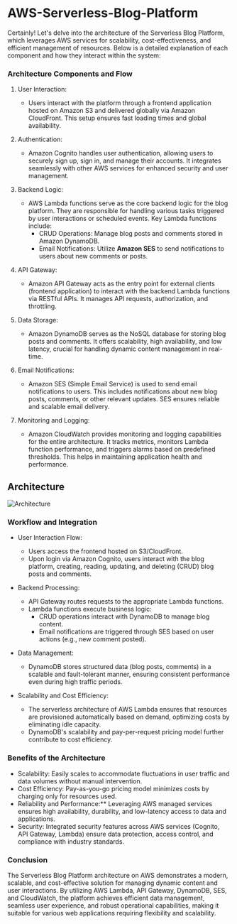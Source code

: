 # AWS-Serverless-Blog-Platform

Certainly! Let's delve into the architecture of the Serverless Blog Platform, which leverages AWS services for scalability, cost-effectiveness, and efficient management of resources. Below is a detailed explanation of each component and how they interact within the system:

### Architecture Components and Flow

1. User Interaction:
   - Users interact with the platform through a frontend application hosted on Amazon S3 and delivered globally via Amazon CloudFront. This setup ensures fast loading times and global availability.

2. Authentication:
   - Amazon Cognito handles user authentication, allowing users to securely sign up, sign in, and manage their accounts. It integrates seamlessly with other AWS services for enhanced security and user management.

3. Backend Logic:
   - AWS Lambda functions serve as the core backend logic for the blog platform. They are responsible for handling various tasks triggered by user interactions or scheduled events. Key Lambda functions include:
     - CRUD Operations: Manage blog posts and comments stored in Amazon DynamoDB.
     - Email Notifications: Utilize **Amazon SES** to send notifications to users about new comments or posts.

4. API Gateway:
   - Amazon API Gateway acts as the entry point for external clients (frontend application) to interact with the backend Lambda functions via RESTful APIs. It manages API requests, authorization, and throttling.

5. Data Storage:
   - Amazon DynamoDB serves as the NoSQL database for storing blog posts and comments. It offers scalability, high availability, and low latency, crucial for handling dynamic content management in real-time.

6. Email Notifications:
   - Amazon SES (Simple Email Service) is used to send email notifications to users. This includes notifications about new blog posts, comments, or other relevant updates. SES ensures reliable and scalable email delivery.

7. Monitoring and Logging:
   - Amazon CloudWatch provides monitoring and logging capabilities for the entire architecture. It tracks metrics, monitors Lambda function performance, and triggers alarms based on predefined thresholds. This helps in maintaining application health and performance.
## Architecture

![Architecture](https://github.com/Tanishab17/AWS-Serverless-Blog-Platform/assets/100562690/33281d5a-1761-4efc-b0e5-fa17d72e3169)

### Workflow and Integration

- User Interaction Flow:
  - Users access the frontend hosted on S3/CloudFront.
  - Upon login via Amazon Cognito, users interact with the blog platform, creating, reading, updating, and deleting (CRUD) blog posts and comments.
  
- Backend Processing:
  - API Gateway routes requests to the appropriate Lambda functions.
  - Lambda functions execute business logic:
    - CRUD operations interact with DynamoDB to manage blog content.
    - Email notifications are triggered through SES based on user actions (e.g., new comment posted).

- Data Management:
  - DynamoDB stores structured data (blog posts, comments) in a scalable and fault-tolerant manner, ensuring consistent performance even during high traffic periods.

- Scalability and Cost Efficiency:
  - The serverless architecture of AWS Lambda ensures that resources are provisioned automatically based on demand, optimizing costs by eliminating idle capacity.
  - DynamoDB's scalability and pay-per-request pricing model further contribute to cost efficiency.

### Benefits of the Architecture

- Scalability: Easily scales to accommodate fluctuations in user traffic and data volumes without manual intervention.
- Cost Efficiency: Pay-as-you-go pricing model minimizes costs by charging only for resources used.
- Reliability and Performance:** Leveraging AWS managed services ensures high availability, durability, and low-latency access to data and applications.
- Security: Integrated security features across AWS services (Cognito, API Gateway, Lambda) ensure data protection, access control, and compliance with industry standards.

### Conclusion

The Serverless Blog Platform architecture on AWS demonstrates a modern, scalable, and cost-effective solution for managing dynamic content and user interactions. By utilizing AWS Lambda, API Gateway, DynamoDB, SES, and CloudWatch, the platform achieves efficient data management, seamless user experience, and robust operational capabilities, making it suitable for various web applications requiring flexibility and scalability.
